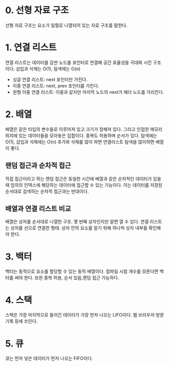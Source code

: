 # 0. 선형 자료 구조

선형 자료 구조는 요소가 일렬로 나열되어 있는 자료 구조를 말한다.

# 1. 연결 리스트

연결 리스트는 데이터를 감싼 노드를 포인터로 연결해 공간 효율성을 극대화 시킨 구조이다.
삽입과 삭제는 O(1), 탐색에는 O(n)

- 싱글 연결 리스트: next 포인터만 가진다.
- 이중 연결 리스트: next, prev 포인터를 가진다.
- 원형 이중 연결 리스트: 이중과 같지만 마지막 노드의 next가 헤더 노드를 가리킨다.

# 2. 배열

배열은 같은 타입의 변수들로 이루어져 있고 크기가 정해져 있다. 그리고 인접한 메모리 위치에 있는 데이터들을 모아놓은 집합이다. 중복도 허용하며 순서가 있다.
탐색에는 O(1), 삽입과 삭제에는 O(n)
추가와 삭제를 많이 하면 연결리스트 탐색을 많이하면 배열이 좋다.

## 랜덤 접근과 순차적 접근

직접 접근이라고 하는 랜덤 접근은 동일한 시간에 배열과 같은 순차적인 데이터가 있을 때 임의의 인덱스에 해당하는 데이터에 접근할 수 있는 기능이다.
이는 데이터를 저장된 순서대로 검색하는 순차적 접근과는 반대이다.

## 배열과 연결 리스트 비교

배열은 상자를 순서대로 나열한 구조. 몇 번째 상자인지만 알면 열 수 있다.
연결 리스트는 상자를 선으로 연결한 형태. 상자 안의 요소를 알기 위해 하나씩 상자 내부를 확인해야 한다.

# 3. 백터

백터는 동적으로 요소를 할당할 수 있는 동적 배열이다.
컴파일 시점 개수를 모른다면 백터를 써야 한다. 또한 중복 허용, 순서 있음,랜덤 접근 가능하다.

# 4. 스택

스택은 가장 마지막으로 들어간 데이터가 가장 먼저 나오는 LIFO이다.
웹 브라우저 방문 기록 등에 쓰인다.

# 5. 큐

큐는 먼저 넣은 데이터가 먼저 나오는 FIFO이다.
